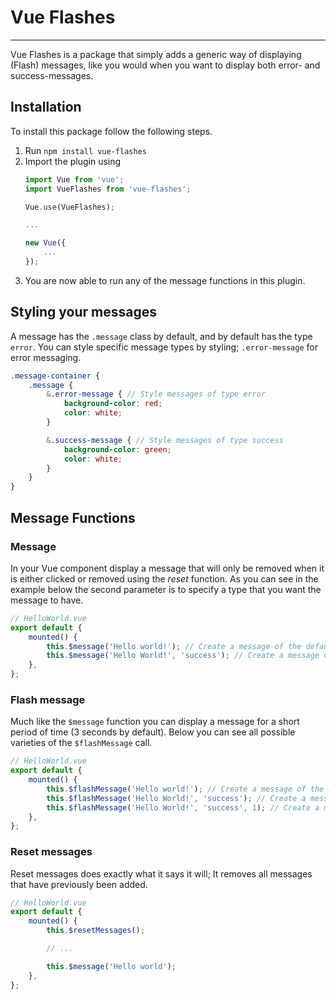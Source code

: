# Vue Flashes
-------------
Vue Flashes is a package that simply adds a generic way of displaying (Flash) messages,
like you would when you want to display both error- and success-messages.

## Installation
To install this package follow the following steps.

1. Run `npm install vue-flashes`
2. Import the plugin using
   ```js
   import Vue from 'vue';
   import VueFlashes from 'vue-flashes';

   Vue.use(VueFlashes);

   ...

   new Vue({
       ...
   });
   ```
3. You are now able to run any of the message functions in this plugin.

## Styling your messages
A message has the `.message` class by default, and by default has the type `error`.
You can style specific message types by styling; `.error-message` for error messaging.
```scss
.message-container {
    .message {
        &.error-message { // Style messages of type error
            background-color: red;
            color: white;
        }

        &.success-message { // Style messages of type success
            background-color: green;
            color: white;
        }
    }
}
```

## Message Functions

### Message
In your Vue component display a message that will only be removed when it is either clicked or removed using the *reset* function. As you can see in the example below the second parameter is to specify a type that you want the message to have.

```js
// HelloWorld.vue
export default {
    mounted() {
        this.$message('Hello world!'); // Create a message of the default type ('error')
        this.$message('Hello World!', 'success'); // Create a message of type 'success'
    },
};
```

### Flash message
Much like the `$message` function you can display a message for a short period of time (3 seconds by default).
Below you can see all possible varieties of the `$flashMessage` call.

```js
// HelloWorld.vue
export default {
    mounted() {
        this.$flashMessage('Hello world!'); // Create a message of the default type ('error') that lasts 3 seconds
        this.$flashMessage('Hello World!', 'success'); // Create a message of type 'success' that lasts 3 seconds
        this.$flashMessage('Hello World!', 'success', 1); // Create a message of type 'success' that lasts 1 second
    },
};
```

### Reset messages
Reset messages does exactly what it says it will; It removes all messages that have previously been added.
```js
// HelloWorld.vue
export default {
    mounted() {
        this.$resetMessages();

        // ... 

        this.$message('Hello world');
    },
};
```